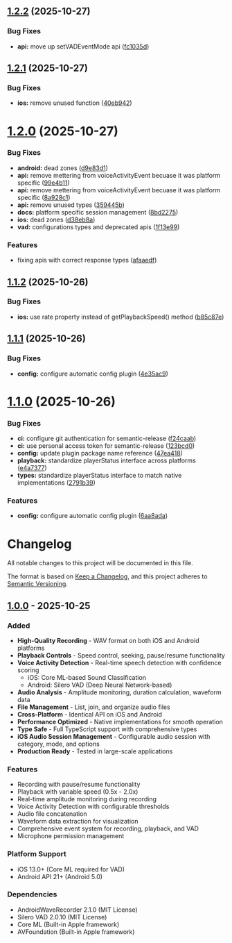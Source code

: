 ## [1.2.2](https://github.com/SGamrekelashvili/expo-audio-studio/compare/v1.2.1...v1.2.2) (2025-10-27)


### Bug Fixes

* **api:** move up setVADEventMode api ([fc1035d](https://github.com/SGamrekelashvili/expo-audio-studio/commit/fc1035d84540a442725754a9bc8116698499bf72))

## [1.2.1](https://github.com/SGamrekelashvili/expo-audio-studio/compare/v1.2.0...v1.2.1) (2025-10-27)


### Bug Fixes

* **ios:** remove unused function ([40eb942](https://github.com/SGamrekelashvili/expo-audio-studio/commit/40eb942909eaf1ee3dc6f06e5bd7cecd7e87714e))

# [1.2.0](https://github.com/SGamrekelashvili/expo-audio-studio/compare/v1.1.2...v1.2.0) (2025-10-27)


### Bug Fixes

* **android:** dead zones ([d9e83d1](https://github.com/SGamrekelashvili/expo-audio-studio/commit/d9e83d174f23af0da47b5a941ff80a8837ecf735))
* **api:** remove mettering from voiceActivityEvent becuase it was platform specific ([99e4b11](https://github.com/SGamrekelashvili/expo-audio-studio/commit/99e4b11861a5cc392350c492c28a0b8e8872f292))
* **api:** remove mettering from voiceActivityEvent becuase it was platform specific ([8a928c1](https://github.com/SGamrekelashvili/expo-audio-studio/commit/8a928c1c9125ff7e0b02917af62c587e358dc379))
* **api:** remove unused types ([359445b](https://github.com/SGamrekelashvili/expo-audio-studio/commit/359445b5e98a72610155161ea2f096ffd0399492))
* **docs:** platform specific session management ([8bd2275](https://github.com/SGamrekelashvili/expo-audio-studio/commit/8bd2275b8cf1ec7c7e47aec9ad65db83f62d92c1))
* **ios:** dead zones ([d38eb8a](https://github.com/SGamrekelashvili/expo-audio-studio/commit/d38eb8a7e5833dce01b20633c92a7241666da6ba))
* **vad:** configurations types and deprecated apis ([1f13e99](https://github.com/SGamrekelashvili/expo-audio-studio/commit/1f13e992a83c8c0eeeb006b4d13eb9613565481c))


### Features

* fixing apis with correct response types ([afaaedf](https://github.com/SGamrekelashvili/expo-audio-studio/commit/afaaedfa28d4dfa1fab5ca9e9b86acf5c3d5b6c3))

## [1.1.2](https://github.com/SGamrekelashvili/expo-audio-studio/compare/v1.1.1...v1.1.2) (2025-10-26)


### Bug Fixes

* **ios:** use rate property instead of getPlaybackSpeed() method ([b85c87e](https://github.com/SGamrekelashvili/expo-audio-studio/commit/b85c87e185c976fd6e0af674b731bd2b0d35dc90))

## [1.1.1](https://github.com/SGamrekelashvili/expo-audio-studio/compare/v1.1.0...v1.1.1) (2025-10-26)


### Bug Fixes

* **config:** configure automatic config plugin ([4e35ac9](https://github.com/SGamrekelashvili/expo-audio-studio/commit/4e35ac99b25c981cb74037be2f0f01d24350ae54))

# [1.1.0](https://github.com/SGamrekelashvili/expo-audio-studio/compare/v1.0.0...v1.1.0) (2025-10-26)


### Bug Fixes

* **ci:** configure git authentication for semantic-release ([f24caab](https://github.com/SGamrekelashvili/expo-audio-studio/commit/f24caabb1d67bb84bb762136b3da99ae2af5fef1))
* **ci:** use personal access token for semantic-release ([123bcd0](https://github.com/SGamrekelashvili/expo-audio-studio/commit/123bcd080b6ccd8f3a444e5f6f7fc8af54744ceb))
* **config:** update plugin package name reference ([47ea418](https://github.com/SGamrekelashvili/expo-audio-studio/commit/47ea418142520d0bbc0ba560f4178a224d424925))
* **playback:** standardize playerStatus interface across platforms ([e4a7377](https://github.com/SGamrekelashvili/expo-audio-studio/commit/e4a7377b7e1279a4df6c834b69996bfdb8dbf550))
* **types:** standardize playerStatus interface to match native implementations ([2791b39](https://github.com/SGamrekelashvili/expo-audio-studio/commit/2791b3903f0ce9fdb9c791760d6419f94b49cba7))


### Features

* **config:** configure automatic config plugin ([6aa8ada](https://github.com/SGamrekelashvili/expo-audio-studio/commit/6aa8adac2c2cc1240a3a2179f3c89c1af16fbec7))

# Changelog

All notable changes to this project will be documented in this file.

The format is based on [Keep a Changelog](https://keepachangelog.com/en/1.0.0/),
and this project adheres to [Semantic Versioning](https://semver.org/spec/v2.0.0.html).

## [1.0.0] - 2025-10-25

### Added
- **High-Quality Recording** - WAV format on both iOS and Android platforms
- **Playback Controls** - Speed control, seeking, pause/resume functionality
- **Voice Activity Detection** - Real-time speech detection with confidence scoring
  - iOS: Core ML-based Sound Classification
  - Android: Silero VAD (Deep Neural Network-based)
- **Audio Analysis** - Amplitude monitoring, duration calculation, waveform data
- **File Management** - List, join, and organize audio files
- **Cross-Platform** - Identical API on iOS and Android
- **Performance Optimized** - Native implementations for smooth operation
- **Type Safe** - Full TypeScript support with comprehensive types
- **iOS Audio Session Management** - Configurable audio session with category, mode, and options
- **Production Ready** - Tested in large-scale applications

### Features
- Recording with pause/resume functionality
- Playback with variable speed (0.5x - 2.0x)
- Real-time amplitude monitoring during recording
- Voice Activity Detection with configurable thresholds
- Audio file concatenation
- Waveform data extraction for visualization
- Comprehensive event system for recording, playback, and VAD
- Microphone permission management

### Platform Support
- iOS 13.0+ (Core ML required for VAD)
- Android API 21+ (Android 5.0)

### Dependencies
- AndroidWaveRecorder 2.1.0 (MIT License)
- Silero VAD 2.0.10 (MIT License)
- Core ML (Built-in Apple framework)
- AVFoundation (Built-in Apple framework)

[1.0.0]: https://github.com/SGamrekelashvili/expo-audio-studio/releases/tag/v1.0.0
